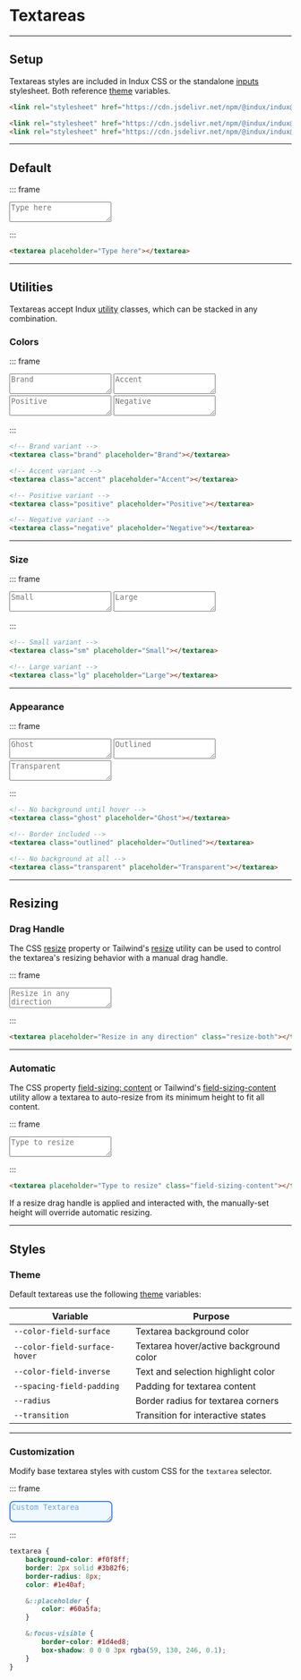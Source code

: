 # Textareas

---

## Setup

Textareas styles are included in Indux CSS or the standalone [inputs](/elements/inputs) stylesheet. Both reference [theme](/styles/theme) variables.

<x-code-group copy>

```html "Indux CSS"
<link rel="stylesheet" href="https://cdn.jsdelivr.net/npm/@indux/indux@latest/dist/indux.css" />
```

```html "Standalone"
<link rel="stylesheet" href="https://cdn.jsdelivr.net/npm/@indux/indux@latest/dist/indux.theme.css" />
<link rel="stylesheet" href="https://cdn.jsdelivr.net/npm/@indux/indux@latest/dist/indux.input.css" />
```

</x-code-group>

---

## Default

::: frame
<textarea placeholder="Type here"></textarea>
:::

```html copy
<textarea placeholder="Type here"></textarea>
```

---

## Utilities

Textareas accept Indux [utility](/styles/utilities) classes, which can be stacked in any combination.

### Colors

::: frame
<textarea class="brand" placeholder="Brand"></textarea>
<textarea class="accent" placeholder="Accent"></textarea>
<textarea class="positive" placeholder="Positive"></textarea>
<textarea class="negative" placeholder="Negative"></textarea>
:::

```html copy
<!-- Brand variant -->
<textarea class="brand" placeholder="Brand"></textarea>

<!-- Accent variant -->
<textarea class="accent" placeholder="Accent"></textarea>

<!-- Positive variant -->
<textarea class="positive" placeholder="Positive"></textarea>

<!-- Negative variant -->
<textarea class="negative" placeholder="Negative"></textarea>
```

---

### Size

::: frame
<textarea class="sm" placeholder="Small"></textarea>
<textarea class="lg" placeholder="Large"></textarea>
:::

```html copy
<!-- Small variant -->
<textarea class="sm" placeholder="Small"></textarea>

<!-- Large variant -->
<textarea class="lg" placeholder="Large"></textarea>
```

---

### Appearance

::: frame
<textarea class="ghost" placeholder="Ghost"></textarea>
<textarea class="outlined" placeholder="Outlined"></textarea>
<textarea class="transparent" placeholder="Transparent"></textarea>
:::

```html copy
<!-- No background until hover -->
<textarea class="ghost" placeholder="Ghost"></textarea>

<!-- Border included -->
<textarea class="outlined" placeholder="Outlined"></textarea>

<!-- No background at all -->
<textarea class="transparent" placeholder="Transparent"></textarea>
```

---

## Resizing

### Drag Handle

The CSS <a href="https://developer.mozilla.org/en-US/docs/Web/CSS/resize" target="_blank">resize</a> property or Tailwind's <a href="https://tailwindcss.com/docs/resize" target="_blank">resize</a> utility can be used to control the textarea's resizing behavior with a manual drag handle.

::: frame
<textarea placeholder="Resize in any direction" class="resize-both"></textarea>
:::

```html copy
<textarea placeholder="Resize in any direction" class="resize-both"></textarea>
```

---

### Automatic

The CSS property <a href="https://developer.mozilla.org/en-US/docs/Web/CSS/field-sizing" target="_blank">field-sizing: content</a> or Tailwind's <a href="https://tailwindcss.com/docs/field-sizing" target="_blank">field-sizing-content</a> utility allow a textarea to auto-resize from its minimum height to fit all content.

::: frame
<textarea placeholder="Type to resize" class="field-sizing-content"></textarea>
:::

```html copy
<textarea placeholder="Type to resize" class="field-sizing-content"></textarea>
```

If a resize drag handle is applied and interacted with, the manually-set height will override automatic resizing.

---

## Styles

### Theme

Default textareas use the following [theme](/styles/theme) variables:

| Variable | Purpose |
|----------|---------|
| `--color-field-surface` | Textarea background color |
| `--color-field-surface-hover` | Textarea hover/active background color |
| `--color-field-inverse` | Text and selection highlight color |
| `--spacing-field-padding` | Padding for textarea content |
| `--radius` | Border radius for textarea corners |
| `--transition` | Transition for interactive states |

---

### Customization

Modify base textarea styles with custom CSS for the `textarea` selector.

::: frame
<style>
textarea.custom {
    background-color: #f0f8ff;
    border: 2px solid #3b82f6;
    border-radius: 8px;
    color: #1e40af;
}

textarea.custom::placeholder {
    color: #60a5fa;
}

textarea.custom:focus-visible {
    border-color: #1d4ed8;
    box-shadow: 0 0 0 3px rgba(59, 130, 246, 0.1);
}
</style>

<textarea class="custom" placeholder="Custom Textarea"></textarea>
:::

```css copy
textarea {
    background-color: #f0f8ff;
    border: 2px solid #3b82f6;
    border-radius: 8px;
    color: #1e40af;

    &::placeholder {
        color: #60a5fa;
    }

    &:focus-visible {
        border-color: #1d4ed8;
        box-shadow: 0 0 0 3px rgba(59, 130, 246, 0.1);
    }
}
```

